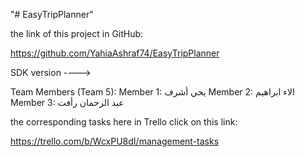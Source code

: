"# EasyTripPlanner" 


the link of this project in GitHub:

https://github.com/YahiaAshraf74/EasyTripPlanner


SDK version  ---->


Team Members  (Team 5):
Member 1: يحي أشرف
Member 2: الاء ابراهيم
Member 3: عبد الرحمان رأفت

the corresponding tasks here in Trello click on this link:

https://trello.com/b/WcxPU8dI/management-tasks


